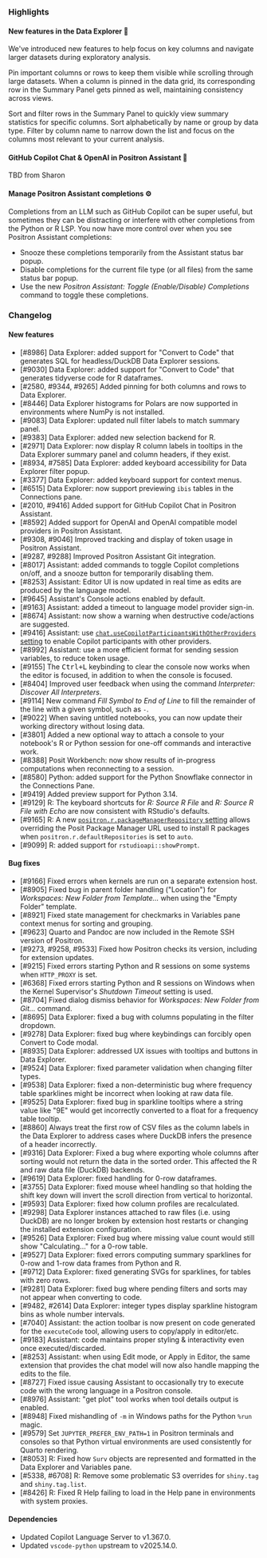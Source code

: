 ### Highlights

#### New features in the Data Explorer 🌟

We've introduced new features to help focus on key columns and navigate larger datasets during exploratory analysis.

Pin important columns or rows to keep them visible while scrolling through large datasets. When a column is pinned in the data grid, its corresponding row in the Summary Panel gets pinned as well, maintaining consistency across views.

Sort and filter rows in the Summary Panel to quickly view summary statistics for specific columns. Sort alphabetically by name or group by data type. Filter by column name to narrow down the list and focus on the columns most relevant to your current analysis.

#### GitHub Copilot Chat & OpenAI in Positron Assistant 🤖

TBD from Sharon

#### Manage Positron Assistant completions ⚙️

Completions from an LLM such as GitHub Copilot can be super useful, but sometimes they can be distracting or interfere with other completions from the Python or R LSP. You now have more control over when you see Positron Assistant completions:

- Snooze these completions temporarily from the Assistant status bar popup.
- Disable completions for the current file type (or all files) from the same status bar popup.
- Use the new _Positron Assistant: Toggle (Enable/Disable) Completions_ command to toggle these completions.

<div id="checkbox"></div>

### Changelog

#### New features

- [#8986] Data Explorer: added support for "Convert to Code" that generates SQL for headless/DuckDB Data Explorer sessions.
- [#9030] Data Explorer: added support for "Convert to Code" that generates tidyverse code for R dataframes.
- [#2580, #9344, #9265] Added pinning for both columns and rows to Data Explorer.
- [#8446] Data Explorer histograms for Polars are now supported in environments where NumPy is not installed.
- [#9083] Data Explorer: updated null filter labels to match summary panel.
- [#9383] Data Explorer: added new selection backend for R.
- [#2971] Data Explorer: now display R column labels in tooltips in the Data Explorer summary panel and column headers, if they exist.
- [#8934, #7585] Data Explorer: added keyboard accessibility for Data Explorer filter popup.
- [#3377] Data Explorer: added keyboard support for context menus.
- [#6515] Data Explorer: now support previewing `ibis` tables in the Connections pane.
- [#2010, #9416] Added support for GitHub Copilot Chat in Positron Assistant.
- [#8592] Added support for OpenAI and OpenAI compatible model providers in Positron Assistant.
- [#9308, #9046] Improved tracking and display of token usage in Positron Assistant.
- [#9287, #9288] Improved Positron Assistant Git integration.
- [#8017] Assistant: added commands to toggle Copilot completions on/off, and a snooze button for temporarily disabling them.
- [#8253] Assistant: Editor UI is now updated in real time as edits are produced by the language model.
- [#9645] Assistant's Console actions enabled by default.
- [#9163] Assistant: added a timeout to language model provider sign-in.
- [#8674] Assistant: now show a warning when destructive code/actions are suggested.
- [#9416] Assistant: use [`chat.useCopilotParticipantsWithOtherProviders` setting](positron://settings/chat.useCopilotParticipantsWithOtherProviders) to enable Copilot participants with other providers.
- [#8992] Assistant: use a more efficient format for sending session variables, to reduce token usage.
- [#9155] The <kbd>Ctrl+L</kbd> keybinding to clear the console now works when the editor is focused, in addition to when the console is focused.
- [#8404] Improved user feedback when using the command _Interpreter: Discover All Interpreters_.
- [#9114] New command _Fill Symbol to End of Line_ to fill the remainder of the line with a given symbol, such as `-`.
- [#9022] When saving untitled notebooks, you can now update their working directory without losing data.
- [#3801] Added a new optional way to attach a console to your notebook's R or Python session for one-off commands and interactive work.
- [#8388] Posit Workbench: now show results of in-progress computations when reconnecting to a session.
- [#8580] Python: added support for the Python Snowflake connector in the Connections Pane.
- [#9419] Added preview support for Python 3.14.
- [#9129] R: The keyboard shortcuts for _R: Source R File_ and _R: Source R File with Echo_ are now consistent with RStudio's defaults.
- [#9165] R: A new [`positron.r.packageManagerRepository` setting](positron://settings/positron.r.packageManagerRepository) allows overriding the Posit Package Manager URL used to install R packages when `positron.r.defaultRepositories` is set to `auto`.
- [#9099] R: added support for `rstudioapi::showPrompt`.

#### Bug fixes

- [#9166] Fixed errors when kernels are run on a separate extension host.
- [#8905] Fixed bug in parent folder handling ("Location") for _Workspaces: New Folder from Template..._ when using the "Empty Folder" template.
- [#8921] Fixed state management for checkmarks in Variables pane context menus for sorting and grouping.
- [#9623] Quarto and Pandoc are now included in the Remote SSH version of Positron.
- [#9273, #9258, #9533] Fixed how Positron checks its version, including for extension updates.
- [#9215] Fixed errors starting Python and R sessions on some systems when `HTTP_PROXY` is set.
- [#6368] Fixed errors starting Python and R sessions on Windows when the Kernel Supervisor's _Shutdown Timeout_ setting is used.
- [#8704] Fixed dialog dismiss behavior for _Workspaces: New Folder from Git..._ command.
- [#8695] Data Explorer: fixed a bug with columns populating in the filter dropdown.
- [#9278] Data Explorer: fixed bug where keybindings can forcibly open Convert to Code modal.
- [#8935] Data Explorer: addressed UX issues with tooltips and buttons in Data Explorer.
- [#9524] Data Explorer: fixed parameter validation when changing filter types.
- [#9538] Data Explorer: fixed a non-deterministic bug where frequency table sparklines might be incorrect when looking at raw data file.
- [#9525] Data Explorer: fixed bug in sparkline tooltips where a string value like "9E" would get incorrectly converted to a float for a frequency table tooltip.
- [#8860] Always treat the first row of CSV files as the column labels in the Data Explorer to address cases where DuckDB infers the presence of a header incorrectly.
- [#9316] Data Explorer: Fixed a bug where exporting whole columns after sorting would not return the data in the sorted order. This affected the R and raw data file (DuckDB) backends.
- [#9619] Data Explorer: fixed handling for 0-row dataframes.
- [#3755] Data Explorer: fixed mouse wheel handling so that holding the shift key down will invert the scroll direction from vertical to horizontal.
- [#9593] Data Explorer: fixed how column profiles are recalculated.
- [#9298] Data Explorer instances attached to raw files (i.e. using DuckDB) are no longer broken by extension host restarts or changing the installed extension configuration.
- [#9526] Data Explorer: Fixed bug where missing value count would still show "Calculating..." for a 0-row table.
- [#9527] Data Explorer: fixed errors computing summary sparklines for 0-row and 1-row data frames from Python and R.
- [#9712] Data Explorer: fixed generating SVGs for sparklines, for tables with zero rows.
- [#9281] Data Explorer: fixed bug where pending filters and sorts may not appear when converting to code.
- [#9482, #2614] Data Explorer: integer types display sparkline histogram bins as whole number intervals.
- [#7040] Assistant: the action toolbar is now present on code generated for the `executeCode` tool, allowing users to copy/apply in editor/etc.
- [#9183] Assistant: code maintains proper styling & interactivity even once executed/discarded.
- [#8253] Assistant: when using Edit mode, or Apply in Editor, the same extension that provides the chat model will now also handle mapping the edits to the file.
- [#8727] Fixed issue causing Assistant to occasionally try to execute code with the wrong language in a Positron console.
- [#8976] Assistant: "get plot" tool works when tool details output is enabled.
- [#8948] Fixed mishandling of `-m` in Windows paths for the Python `%run` magic.
- [#9579] Set `JUPYTER_PREFER_ENV_PATH=1` in Positron terminals and consoles so that Python virtual environments are used consistently for Quarto rendering.
- [#8053] R: Fixed how `Surv` objects are represented and formatted in the Data Explorer and Variables pane.
- [#5338, #6708] R: Remove some problematic S3 overrides for `shiny.tag` and `shiny.tag.list`.
- [#8426] R: Fixed R Help failing to load in the Help pane in environments with system proxies.

#### Dependencies

- Updated Copilot Language Server to v1.367.0.
- Updated `vscode-python` upstream to v2025.14.0.